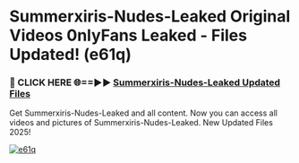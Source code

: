 # Summerxiris-Nudes-Leaked Original Videos 0nlyFans Leaked - Files Updated! (e61q)

<h3>🔴 CLICK HERE 🌐==►► <a href="https://tinyurl.com/5h6xmrr3" rel="nofollow">Summerxiris-Nudes-Leaked Updated Files</a></h3>

Get Summerxiris-Nudes-Leaked and all content. Now you can access all videos and pictures of Summerxiris-Nudes-Leaked. New Updated Files 2025!

[![e61q](https://i.imgur.com/KVD873Z.gif)](https://tinyurl.com/5h6xmrr3)
